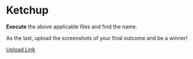 # Ketchup

**Execute** the above applicable files and find the name.

As the last, upload the screenshots of your final outcome and be a winner!

[Upload Link](https://forms.gle/44sJjfpxYvGoP7AWA)
